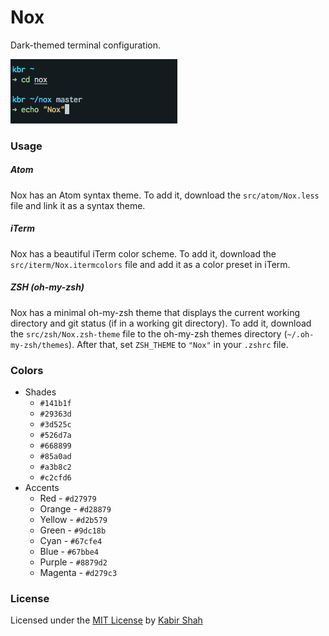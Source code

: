 # Nox

Dark-themed terminal configuration.

![Nox](https://github.com/kbrsh/nox/raw/master/img/Nox.png)

### Usage

##### Atom

Nox has an Atom syntax theme. To add it, download the `src/atom/Nox.less` file and link it as a syntax theme.

##### iTerm

Nox has a beautiful iTerm color scheme. To add it, download the `src/iterm/Nox.itermcolors` file and add it as a color preset in iTerm.

##### ZSH (oh-my-zsh)

Nox has a minimal oh-my-zsh theme that displays the current working directory and git status (if in a working git directory). To add it, download the `src/zsh/Nox.zsh-theme` file to the oh-my-zsh themes directory (`~/.oh-my-zsh/themes`). After that, set `ZSH_THEME` to `"Nox"` in your `.zshrc` file.

### Colors

* Shades
  * `#141b1f`
  * `#29363d`
  * `#3d525c`
  * `#526d7a`
  * `#668899`
  * `#85a0ad`
  * `#a3b8c2`
  * `#c2cfd6`
* Accents
  * Red - `#d27979`
  * Orange - `#d28879`
  * Yellow - `#d2b579`
  * Green - `#9dc18b`
  * Cyan - `#67cfe4`
  * Blue - `#67bbe4`
  * Purple - `#8879d2`
  * Magenta - `#d279c3`

### License

Licensed under the [MIT License](https://kbrsh.github.io/license) by [Kabir Shah](https://kabir.ml)
